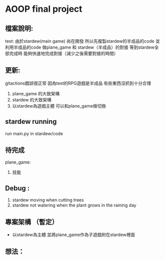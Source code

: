 # AOOP final project
## 檔案說明:
test:
由於stardew(main game) 尚在開發 所以先複製stardew的半成品的code
並利用半成品的code 做plane_game 和 stardew（半成品）的對接
等到stardew全部完成時 能夠快速地完成對接（減少之後需要對接的時間）
## 更新:
gitactions錯誤很正常 因為test的RPG遊戲是半成品 有些東西沒抓到十分合理
1. plane_game 的大致架構
2. stardew 的大致架構
3. 以stardew為遊戲主體 可以和plane_game做切換

## stardew running
run main.py in stardew/code
## 待完成
plane_game:
1. 技能

## Debug :
1. stardew moving when cutting trees
2. stardew not watering when the plant grows in the raining day
## 專案架構 （暫定）
- 以stardew為主體 並將plane_game作為子遊戲附在stardew裡面

## 想法：
